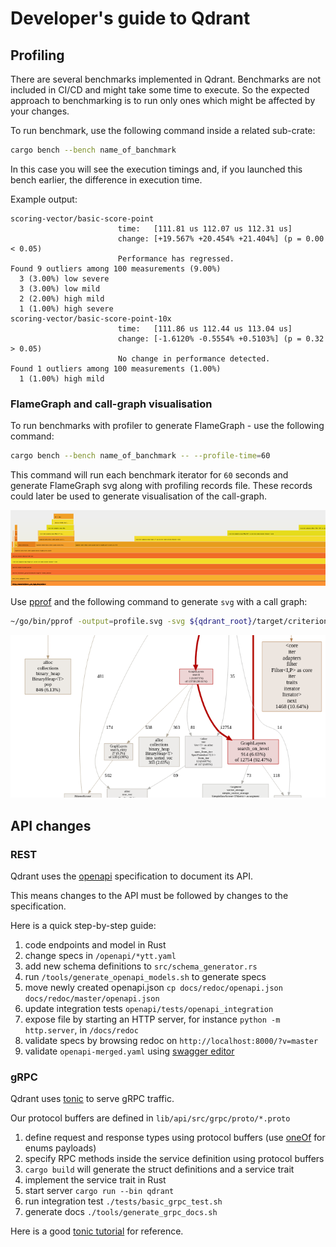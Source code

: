 
# Developer's guide to Qdrant


## Profiling

There are several benchmarks implemented in Qdrant. Benchmarks are not included in CI/CD and might take some time to execute.
So the expected approach to benchmarking is to run only ones which might be affected by your changes.

To run benchmark, use the following command inside a related sub-crate:

```bash
cargo bench --bench name_of_banchmark
```

In this case you will see the execution timings and, if you launched this bench earlier, the difference in execution time.

Example output:

```
scoring-vector/basic-score-point                                                                            
                        time:   [111.81 us 112.07 us 112.31 us]
                        change: [+19.567% +20.454% +21.404%] (p = 0.00 < 0.05)
                        Performance has regressed.
Found 9 outliers among 100 measurements (9.00%)
  3 (3.00%) low severe
  3 (3.00%) low mild
  2 (2.00%) high mild
  1 (1.00%) high severe
scoring-vector/basic-score-point-10x                                                                            
                        time:   [111.86 us 112.44 us 113.04 us]
                        change: [-1.6120% -0.5554% +0.5103%] (p = 0.32 > 0.05)
                        No change in performance detected.
Found 1 outliers among 100 measurements (1.00%)
  1 (1.00%) high mild
```


### FlameGraph and call-graph visualisation
To run benchmarks with profiler to generate FlameGraph - use the following command:

```bash
cargo bench --bench name_of_banchmark -- --profile-time=60
```

This command will run each benchmark iterator for `60` seconds and generate FlameGraph svg along with profiling records file.
These records could later be used to generate visualisation of the call-graph.

![FlameGraph example](./imgs/flamegraph-profile.png)

Use [pprof](https://github.com/google/pprof) and the following command to generate `svg` with a call graph:

```bash
~/go/bin/pprof -output=profile.svg -svg ${qdrant_root}/target/criterion/${benchmark_name}/${function_name}/profile/profile.pb
```

![call-graph example](./imgs/call-graph-profile.png)

## API changes

### REST

Qdrant uses the [openapi](https://spec.openapis.org/oas/latest.html) specification to document its API.

This means changes to the API must be followed by changes to the specification.

Here is a quick step-by-step guide:

1. code endpoints and model in Rust
2. change specs in `/openapi/*ytt.yaml`
3. add new schema definitions to `src/schema_generator.rs`
4. run `/tools/generate_openapi_models.sh` to generate specs
5. move newly created openapi.json `cp docs/redoc/openapi.json docs/redoc/master/openapi.json`
6. update integration tests `openapi/tests/openapi_integration`
7. expose file by starting an HTTP server, for instance `python -m http.server`, in `/docs/redoc`
8. validate specs by browsing redoc on `http://localhost:8000/?v=master`
9. validate `openapi-merged.yaml` using [swagger editor](https://editor.swagger.io/)

### gRPC

Qdrant uses [tonic](https://github.com/hyperium/tonic) to serve gRPC traffic.

Our protocol buffers are defined in `lib/api/src/grpc/proto/*.proto`

1. define request and response types using protocol buffers (use [oneOf](https://developers.google.com/protocol-buffers/docs/proto3#oneof) for enums payloads)
2. specify RPC methods inside the service definition using protocol buffers
3. `cargo build` will generate the struct definitions and a service trait
4. implement the service trait in Rust
5. start server `cargo run --bin qdrant`
6. run integration test `./tests/basic_grpc_test.sh`
7. generate docs `./tools/generate_grpc_docs.sh`

Here is a good [tonic tutorial](https://github.com/hyperium/tonic/blob/master/examples/routeguide-tutorial.md#defining-the-service) for reference.